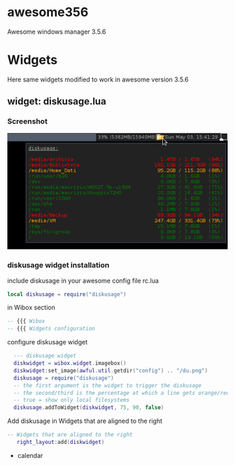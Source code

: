 # awesome356

Awesome windows manager 3.5.6 

# Widgets 

Here same widgets modified to work in awesome version 3.5.6 

## widget: diskusage.lua 
 
### Screenshot
 ![diskusage ](https://github.com/msiagri/awesome356/blob/master/screenshots/Aw-356-diskusage.png?raw=true "diskusage widget awesome 3.5.6")

### diskusage widget installation 

include diskusage in your awesome config file rc.lua 

```lua
local diskusage = require("diskusage")
```
in Wibox section 

```lua
-- {{{ Wibox
-- {{{ Widgets configuration
```
configure diskusage widget  

```lua
  --- diskusage widget
  diskwidget = wibox.widget.imagebox()
  diskwidget:set_image(awful.util.getdir("config") .. "/du.png")
  diskusage = require("diskusage")
  -- the first argument is the widget to trigger the diskusage
  -- the second/third is the percentage at which a line gets orange/red
  -- true = show only local filesystems
  diskusage.addToWidget(diskwidget, 75, 90, false)
```

Add diskusage in Widgets that are aligned to the right 

```lua
-- Widgets that are aligned to the right
   right_layout:add(diskwidget)
```


- calendar 
